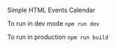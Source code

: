 Simple HTML Events Calendar

To run in dev mode `npm run dev`

To run in production `npm run build`
